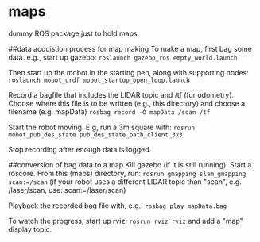# maps
dummy ROS package just to hold maps

##data acquistion process for map making
To make a map, first bag some data.  e.g., start up gazebo:
`roslaunch gazebo_ros empty_world.launch`

Then start up the mobot in the starting pen, along with supporting nodes:
`roslaunch mobot_urdf mobot_startup_open_loop.launch`

Record a bagfile that includes the LIDAR topic and /tf (for odometry).
Choose where this file is to be written (e.g., this directory) and choose a filename (e.g. mapData)
`rosbag record -O mapData /scan /tf`

Start the robot moving.  E.g, run a 3m square with:
`rosrun mobot_pub_des_state pub_des_state_path_client_3x3`

Stop recording after enough data is logged.

##conversion of bag data to a map
Kill gazebo (if it is still running).  Start a roscore.  From this (maps) directory, run:
`rosrun gmapping slam_gmapping scan:=/scan`
(if your robot uses a different LIDAR topic than "scan", e.g. /laser/scan, use: scan:=/laser/scan)

Playback the recorded bag file with, e.g.:
`rosbag play mapData.bag`

To watch the progress, start up rviz:
`rosrun rviz rviz`
and add a "map" display topic.






    
